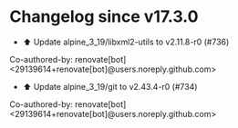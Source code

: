 # Changelog since v17.3.0
- ⬆️ Update alpine_3_19/libxml2-utils to v2.11.8-r0 (#736)

Co-authored-by: renovate[bot] <29139614+renovate[bot]@users.noreply.github.com> 
- ⬆️ Update alpine_3_19/git to v2.43.4-r0 (#734)

Co-authored-by: renovate[bot] <29139614+renovate[bot]@users.noreply.github.com> 
